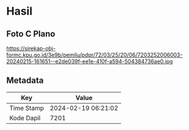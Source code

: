 # Hasil

## Foto C Plano

https://sirekap-obj-formc.kpu.go.id/3e9b/pemilu/pdpr/72/03/25/20/06/7203252006003-20240215-161651--e2de039f-ee1e-410f-a594-504384736ae0.jpg


## Metadata

| Key        | Value               |
| ---------- | ------------------- |
| Time Stamp | 2024-02-19 06:21:02 |
| Kode Dapil | 7201                |



